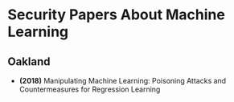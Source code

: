 # Security Papers About Machine Learning

## Oakland

* **(2018)** Manipulating Machine Learning: Poisoning Attacks and Countermeasures for Regression Learning
